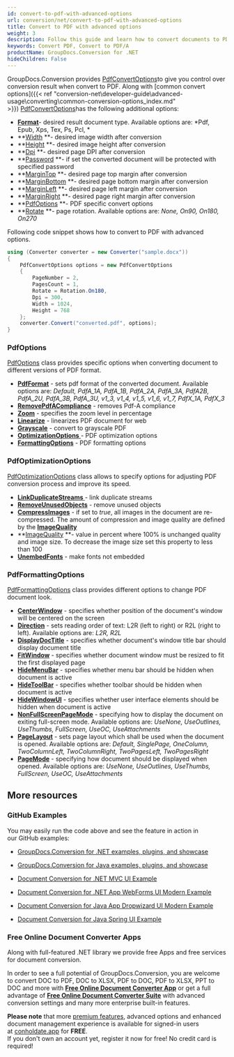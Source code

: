 ```yaml
---
id: convert-to-pdf-with-advanced-options
url: conversion/net/convert-to-pdf-with-advanced-options
title: Convert to PDF with advanced options
weight: 3
description: Follow this guide and learn how to convert documents to PDF with height, width, DPI, margins and other customizations using GroupDocs.Conversion for .NET.
keywords: Convert PDF, Convert to PDF/A
productName: GroupDocs.Conversion for .NET
hideChildren: False
---
```

GroupDocs.Conversion provides [PdfConvertOptions](https://apireference.groupdocs.com/net/conversion/groupdocs.conversion.options.convert/pdfconvertoptions)to give you control over conversion result when convert to PDF. Along with [common convert options]({{< ref "conversion-net\developer-guide\advanced-usage\converting\common-conversion-options\_index.md" >}}) [PdfConvertOptions](https://apireference.groupdocs.com/net/conversion/groupdocs.conversion.options.convert/pdfconvertoptions)has the following additional options:

*   ****[Format](https://apireference.groupdocs.com/net/conversion/groupdocs.conversion.options.convert.convertoptions/1/properties/format)****\- desired result document type. Available options are: *Pdf, Epub, Xps, Tex, Ps, Pcl, *
*   **[Width](https://apireference.groupdocs.com/net/conversion/groupdocs.conversion.options.convert/pdfconvertoptions/properties/width) **\- desired image width after conversion
*   **[Height](https://apireference.groupdocs.com/net/conversion/groupdocs.conversion.options.convert/pdfconvertoptions/properties/height) **\- desired image height after conversion
*   **[Dpi](https://apireference.groupdocs.com/net/conversion/groupdocs.conversion.options.convert/pdfconvertoptions/properties/dpi) **\- desired page DPI after conversion
*   **[Password](https://apireference.groupdocs.com/net/conversion/groupdocs.conversion.options.convert/pdfconvertoptions/properties/password) **\- if set the converted document will be protected with specified password
*   **[MarginTop](https://apireference.groupdocs.com/net/conversion/groupdocs.conversion.options.convert/pdfconvertoptions/properties/margintop) **\- desired page top margin after conversion
*   **[MarginBottom](https://apireference.groupdocs.com/net/conversion/groupdocs.conversion.options.convert/pdfconvertoptions/properties/marginbottom) **\- desired page bottom margin after conversion
*   **[MarginLeft](https://apireference.groupdocs.com/net/conversion/groupdocs.conversion.options.convert/pdfconvertoptions/properties/marginleft) **\- desired page left margin after conversion
*   **[MarginRight](https://apireference.groupdocs.com/net/conversion/groupdocs.conversion.options.convert/pdfconvertoptions/properties/marginright) **\- desired page right margin after conversion
*   **[PdfOptions](Convert%2Bto%2BPDF%2Bwith%2Badvanced%2Boptions.html) **\- PDF specific convert options
*   **[Rotate](https://apireference.groupdocs.com/net/conversion/groupdocs.conversion.options.convert/pdfconvertoptions/properties/rotate) **\- page rotation. Available options are: *None, On90, On180, On270*

Following code snippet shows how to convert to PDF with advanced options.

```csharp
using (Converter converter = new Converter("sample.docx"))
{
    PdfConvertOptions options = new PdfConvertOptions
    {
        PageNumber = 2,
        PagesCount = 1,
        Rotate = Rotation.On180,
        Dpi = 300,
        Width = 1024,
        Height = 768
    };
    converter.Convert("converted.pdf", options);
}
```

### PdfOptions

[PdfOptions](https://apireference.groupdocs.com/net/conversion/groupdocs.conversion.options.convert/pdfoptions) class provides specific options when converting document to different versions of PDF format.

*   **[PdfFormat](https://apireference.groupdocs.com/net/conversion/groupdocs.conversion.options.convert/pdfoptions/properties/pdfformat)** - sets pdf format of the converted document. Available options are: *Default, PdfA\_1A, PdfA\_1B, PdfA\_2A, PdfA\_3A, PdfA2B, PdfA\_2U, PdfA\_3B, PdfA\_3U, v1\_3, v1\_4, v1\_5, v1\_6, v1\_7, PdfX\_1A, PdfX\_3*
*   **[RemovePdfACompliance](https://apireference.groupdocs.com/net/conversion/groupdocs.conversion.options.convert/pdfoptions/properties/removepdfacompliance)** - removes Pdf-A compliance
*   **[Zoom](https://apireference.groupdocs.com/net/conversion/groupdocs.conversion.options.convert/pdfoptions/properties/zoom)** - specifies the zoom level in percentage
*   **[Linearize](https://apireference.groupdocs.com/net/conversion/groupdocs.conversion.options.convert/pdfoptions/properties/linearize)** - linearizes PDF document for web
*   **[Grayscale](https://apireference.groupdocs.com/net/conversion/groupdocs.conversion.options.convert/pdfoptions/properties/grayscale)** - convert to grayscale PDF
*   [**OptimizationOptions** ](Convert%2Bto%2BPDF%2Bwith%2Badvanced%2Boptions.html)\- PDF optimization options
*   **[FormattingOptions](Convert%2Bto%2BPDF%2Bwith%2Badvanced%2Boptions.html)** - PDF formatting options

### PdfOptimizationOptions

[PdfOptimizationOptions](https://apireference.groupdocs.com/net/conversion/groupdocs.conversion.options.convert/pdfoptimizationoptions) class allows to specify options for adjusting PDF conversion process and improve its speed.

*   [**LinkDuplicateStreams** ](https://apireference.groupdocs.com/net/conversion/groupdocs.conversion.options.convert/pdfoptimizationoptions/properties/linkduplicatestreams)\- link duplicate streams
*   **[RemoveUnusedObjects](https://apireference.groupdocs.com/net/conversion/groupdocs.conversion.options.convert/pdfoptimizationoptions/properties/removeunusedobjects)** - remove unused objects
*   **[CompressImages](https://apireference.groupdocs.com/net/conversion/groupdocs.conversion.options.convert/pdfoptimizationoptions/properties/compressimages)** - if set to *true*, all images in the document are re-compressed. The amount of compression and image quality are defined by the **[ImageQuality](https://apireference.groupdocs.com/net/conversion/groupdocs.conversion.options.convert/pdfoptimizationoptions/properties/imagequality)**
*   **[ImageQuality](https://apireference.groupdocs.com/net/conversion/groupdocs.conversion.options.convert/pdfoptimizationoptions/properties/imagequality) **\- value in percent where 100% is unchanged quality and image size. To decrease the image size set this property to less than 100
*   **[UnembedFonts](https://apireference.groupdocs.com/net/conversion/groupdocs.conversion.options.convert/pdfoptimizationoptions/properties/unembedfonts)** - make fonts not embedded

### PdfFormattingOptions

[PdfFormattingOptions](https://apireference.groupdocs.com/net/conversion/groupdocs.conversion.options.convert/pdfformattingoptions) class provides different options to change PDF document look.

*   **[CenterWindow](https://apireference.groupdocs.com/net/conversion/groupdocs.conversion.options.convert/pdfformattingoptions/properties/centerwindow)** - specifies whether position of the document's window will be centered on the screen
*   **[Direction](https://apireference.groupdocs.com/net/conversion/groupdocs.conversion.options.convert/pdfformattingoptions/properties/direction)** - sets reading order of text: L2R (left to right) or R2L (right to left). Available options are: *L2R, R2L*
*   **[DisplayDocTitle](https://apireference.groupdocs.com/net/conversion/groupdocs.conversion.options.convert/pdfformattingoptions/properties/displaydoctitle)** - specifies whether document's window title bar should display document title
*   **[FitWindow](https://apireference.groupdocs.com/net/conversion/groupdocs.conversion.options.convert/pdfformattingoptions/properties/fitwindow)** - specifies whether document window must be resized to fit the first displayed page
*   **[HideMenuBar](https://apireference.groupdocs.com/net/conversion/groupdocs.conversion.options.convert/pdfformattingoptions/properties/hidemenubar)** - specifies whether menu bar should be hidden when document is active
*   **[HideToolBar](https://apireference.groupdocs.com/net/conversion/groupdocs.conversion.options.convert/pdfformattingoptions/properties/hidetoolbar)** - specifies whether toolbar should be hidden when document is active
*   **[HideWindowUI](https://apireference.groupdocs.com/net/conversion/groupdocs.conversion.options.convert/pdfformattingoptions/properties/hidewindowui)** - specifies whether user interface elements should be hidden when document is active
*   **[NonFullScreenPageMode](https://apireference.groupdocs.com/net/conversion/groupdocs.conversion.options.convert/pdfformattingoptions/properties/nonfullscreenpagemode)** - specifying how to display the document on exiting full-screen mode. Available options are: *UseNone, UseOutlines, UseThumbs, FullScreen, UseOC, UseAttachments*
*   **[PageLayout](https://apireference.groupdocs.com/net/conversion/groupdocs.conversion.options.convert/pdfformattingoptions/properties/pagelayout)** - sets page layout which shall be used when the document is opened. Available options are: *Default, SinglePage, OneColumn, TwoColumnLeft, TwoColumnRight, TwoPagesLeft, TwoPagesRight*
*   **[PageMode](https://apireference.groupdocs.com/net/conversion/groupdocs.conversion.options.convert/pdfformattingoptions/properties/pagemode)** - specifying how document should be displayed when opened. Available options are: *UseNone, UseOutlines, UseThumbs, FullScreen, UseOC, UseAttachments*

## More resources

### GitHub Examples

You may easily run the code above and see the feature in action in our GitHub examples:

*   [GroupDocs.Conversion for .NET examples, plugins, and showcase](https://github.com/groupdocs-conversion/GroupDocs.Conversion-for-.NET)
    
*   [GroupDocs.Conversion for Java examples, plugins, and showcase](https://github.com/groupdocs-conversion/GroupDocs.Conversion-for-Java)
    
*   [Document Conversion for .NET MVC UI Example](https://github.com/groupdocs-conversion/GroupDocs.Conversion-for-.NET-MVC) 
    
*   [Document Conversion for .NET App WebForms UI Modern Example](https://github.com/groupdocs-conversion/GroupDocs.Conversion-for-.NET-WebForms)
    
*   [Document Conversion for Java App Dropwizard UI Modern Example](https://github.com/groupdocs-conversion/GroupDocs.Conversion-for-Java-Dropwizard)
    
*   [Document Conversion for Java Spring UI Example](https://github.com/groupdocs-conversion/GroupDocs.Conversion-for-Java-Spring)
    

### Free Online Document Converter Apps

Along with full-featured .NET library we provide free Apps and free services for document conversion.

In order to see a full potential of GroupDocs.Conversion, you are welcome to convert DOC to PDF, DOC to XLSX, PDF to DOC, PDF to XLSX, PPT to DOC and more with **[Free Online Document Converter App](https://products.groupdocs.app/conversion)** or get a full advantage of **[Free Online Document Converter Suite](https://conholdate.app/features/document-converter-online)** with advanced conversion settings and many more enterprise built-in features.

**Please note** that more [premium features](https://conholdate.app/features), advanced options and enhanced document management experience is available for signed-in users at [conholdate.app](https://conholdate.app/) for **FREE**.  
If you don't own an account yet, register it now for free! No credit card is required!
